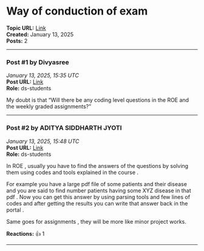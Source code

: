 # Way of conduction of exam
**Topic URL:** [Link](https://discourse.onlinedegree.iitm.ac.in/t/way-of-conduction-of-exam/163144)  
**Created:** January 13, 2025  
**Posts:** 2  

---

### Post #1 by **Divyasree**
*January 13, 2025, 15:35 UTC*  
**Post URL:** [Link](https://discourse.onlinedegree.iitm.ac.in/t/way-of-conduction-of-exam/163144/1)  
**Role:**  ds-students

My doubt is that “Will there be any coding level questions in the ROE and the weekly graded assignments?”

---

### Post #2 by **ADITYA SIDDHARTH JYOTI**
*January 13, 2025, 15:48 UTC*  
**Post URL:** [Link](https://discourse.onlinedegree.iitm.ac.in/t/way-of-conduction-of-exam/163144/2)  
**Role:**  ds-students

In ROE , usually you have to find the answers of the questions by solving them using codes and tools explained in the course .

For example you have a large pdf file of some patients and their disease and you are said to find number patients having some XYZ disease in that pdf . Now you can get this answer by using parsing tools and few lines of codes and after getting the results you can write that answer back in the portal .

Same goes for assignments , they will be more like minor project works.

**Reactions:** 👍 1

---

